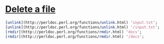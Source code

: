 [1]: http://rosettacode.org/wiki/Delete_a_file

# [Delete a file][1]

```perl
[unlink](http://perldoc.perl.org/functions/unlink.html) 'input.txt';
[unlink](http://perldoc.perl.org/functions/unlink.html) '/input.txt';
[rmdir](http://perldoc.perl.org/functions/rmdir.html) 'docs';
[rmdir](http://perldoc.perl.org/functions/rmdir.html) '/docs';
```